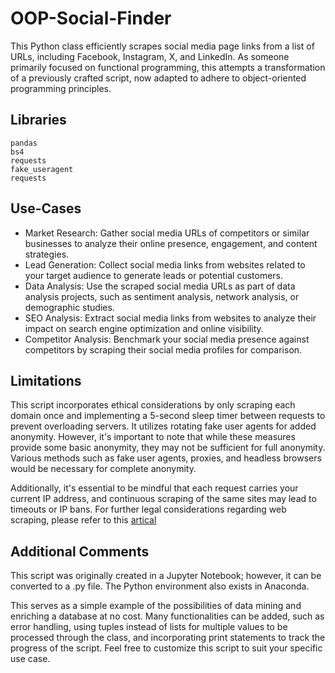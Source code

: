 # OOP-Social-Finder
This Python class efficiently scrapes social media page links from a list of URLs, including Facebook, Instagram, X, and LinkedIn.
As someone primarily focused on functional programming, this attempts a transformation of a previously crafted script, now adapted to adhere to object-oriented programming principles.

## Libraries
    pandas
    bs4
    requests
    fake_useragent
    requests
    
## Use-Cases
* Market Research: Gather social media URLs of competitors or similar businesses to analyze their online presence, engagement, and content strategies.
* Lead Generation: Collect social media links from websites related to your target audience to generate leads or potential customers.
* Data Analysis: Use the scraped social media URLs as part of data analysis projects, such as sentiment analysis, network analysis, or demographic studies.
* SEO Analysis: Extract social media links from websites to analyze their impact on search engine optimization and online visibility.
* Competitor Analysis: Benchmark your social media presence against competitors by scraping their social media profiles for comparison.

## Limitations
This script incorporates ethical considerations by only scraping each domain once and implementing a 5-second sleep timer between requests to prevent overloading servers. It utilizes rotating fake user agents for added anonymity. However, it's important to note that while these measures provide some basic anonymity, they may not be sufficient for full anonymity. Various methods such as fake user agents, proxies, and headless browsers would be necessary for complete anonymity.

Additionally, it's essential to be mindful that each request carries your current IP address, and continuous scraping of the same sites may lead to timeouts or IP bans. For further legal considerations regarding web scraping, please refer to this  [artical](https://techcrunch.com/2022/04/18/web-scraping-legal-court/)

## Additional Comments
This script was originally created in a Jupyter Notebook; however, it can be converted to a .py file. The Python environment also exists in Anaconda.

This serves as a simple example of the possibilities of data mining and enriching a database at no cost. Many functionalities can be added, such as error handling, using tuples instead of lists for multiple values to be processed through the class, and incorporating print statements to track the progress of the script. Feel free to customize this script to suit your specific use case.
